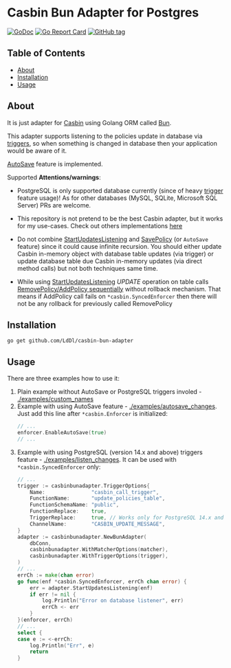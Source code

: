 
# Casbin Bun Adapter for Postgres

[![GoDoc](https://godoc.org/github.com/LdDl/casbin-bun-adapter?status.svg)](https://godoc.org/github.com/LdDl/casbin-bun-adapter) [![Go Report Card](https://goreportcard.com/badge/github.com/LdDl/casbin-bun-adapter)](https://goreportcard.com/report/github.com/LdDl/casbin-bun-adapter) [![GitHub tag](https://img.shields.io/github/tag/LdDl/casbin-bun-adapter.svg)](https://github.com/LdDl/casbin-bun-adapter/releases)

## Table of Contents
- [About](#about)
- [Installation](#installation)
- [Usage](#usage)


## About

It is just adapter for [Casbin](https://casbin.org/) using Golang ORM called [Bun](https://bun.uptrace.dev/).

This adapter supports listening to the policies update in database via [triggers](https://www.postgresql.org/docs/8.1/triggers.html), so when something is changed in database then your application would be aware of it.

[AutoSave](https://casbin.org/docs/adapters/#autosave) feature is implemented.

Supported
__Attentions/warnings__:

- PostgreSQL is only supported database currently (since of heavy [trigger](https://www.postgresql.org/docs/8.1/triggers.html) feature usage)! As for other databases (MySQL, SQLite, Microsoft SQL Server) PRs are welcome.

- This repository is not pretend to be the best Casbin adapter, but it works for my use-cases. Check out others implementations [here](https://casbin.org/docs/adapters/#supported-adapters)

- Do not combine [StartUpdatesListening](./trigger.go#L159) and [SavePolicy](./adapter.go#L158) (or `AutoSave` feature) since it could cause infinite recursion. You should either update Casbin in-memory object with database table updates (via trigger) or update database table due Casbin in-memory updates (via direct method calls) but not both techniques same time.

- While using [StartUpdatesListening](./trigger.go#L159) _UPDATE_ operation on table calls [RemovePolicy/AddPolicy sequentially](./trigger.go#L186) without rollback mechanism. That means if AddPolicy call fails on `*casbin.SyncedEnforcer` then there will not be any rollback for previously called RemovePolicy


## Installation
```shell
go get github.com/LdDl/casbin-bun-adapter
```

## Usage

There are three examples how to use it:
1. Plain example without AutoSave or PostgreSQL triggers involed - [./examples/custom_names](./examples/custom_names/main.go)
2. Example with using AutoSave feature - [./examples/autosave_changes](./examples/autosave_changes/main.go). Just add this line after `*casbin.Enforcer` is initialized:
    ```go
    // ...
    enforcer.EnableAutoSave(true)
    // ...
    ```
3. Example with using PostgreSQL (version 14.x and above) triggers feature - [./examples/listen_changes](./examples/listen_changes/main.go). It can be used with `*casbin.SyncedEnforcer` only:
    ```go
    // ...
    trigger := casbinbunadapter.TriggerOptions{
        Name:               "casbin_call_trigger",
        FunctionName:       "update_policies_table",
        FunctionSchemaName: "public",
        FunctionReplace:    true,
        TriggerReplace:     true, // Works only for PostgreSQL 14.x and above
        ChannelName:        "CASBIN_UPDATE_MESSAGE",
    }
    adapter := casbinbunadapter.NewBunAdapter(
        dbConn,
        casbinbunadapter.WithMatcherOptions(matcher),
        casbinbunadapter.WithTriggerOptions(trigger),
    )
    // ...
    errCh := make(chan error)
    go func(enf *casbin.SyncedEnforcer, errCh chan error) {
        err = adapter.StartUpdatesListening(enf)
        if err != nil {
            log.Println("Error on database listener", err)
            errCh <- err
        }
    }(enforcer, errCh)
    // ...
    select {
	case e := <-errCh:
		log.Println("Err", e)
		return
	}
    ```